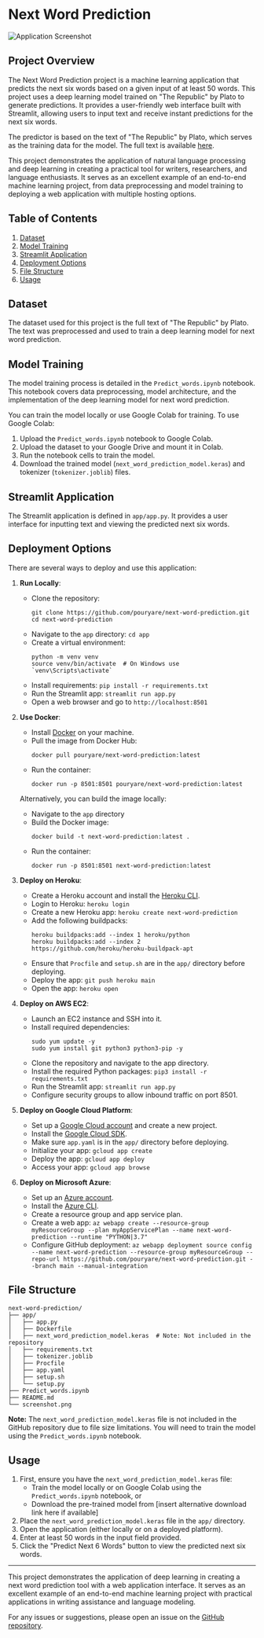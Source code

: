 # Next Word Prediction

![Application Screenshot](screenshot.png)

## Project Overview

The Next Word Prediction project is a machine learning application that predicts the next six words based on a given input of at least 50 words. This project uses a deep learning model trained on "The Republic" by Plato to generate predictions. It provides a user-friendly web interface built with Streamlit, allowing users to input text and receive instant predictions for the next six words.

The predictor is based on the text of "The Republic" by Plato, which serves as the training data for the model. The full text is available [here](https://www.gutenberg.org/files/1497/1497-h/1497-h.htm).

This project demonstrates the application of natural language processing and deep learning in creating a practical tool for writers, researchers, and language enthusiasts. It serves as an excellent example of an end-to-end machine learning project, from data preprocessing and model training to deploying a web application with multiple hosting options.

## Table of Contents

1. [Dataset](#dataset)
2. [Model Training](#model-training)
3. [Streamlit Application](#streamlit-application)
4. [Deployment Options](#deployment-options)
5. [File Structure](#file-structure)
6. [Usage](#usage)

## Dataset

The dataset used for this project is the full text of "The Republic" by Plato. The text was preprocessed and used to train a deep learning model for next word prediction.

## Model Training

The model training process is detailed in the `Predict_words.ipynb` notebook. This notebook covers data preprocessing, model architecture, and the implementation of the deep learning model for next word prediction.

You can train the model locally or use Google Colab for training. To use Google Colab:
1. Upload the `Predict_words.ipynb` notebook to Google Colab.
2. Upload the dataset to your Google Drive and mount it in Colab.
3. Run the notebook cells to train the model.
4. Download the trained model (`next_word_prediction_model.keras`) and tokenizer (`tokenizer.joblib`) files.

## Streamlit Application

The Streamlit application is defined in `app/app.py`. It provides a user interface for inputting text and viewing the predicted next six words.

## Deployment Options

There are several ways to deploy and use this application:

1. **Run Locally**:
   - Clone the repository:
     ```
     git clone https://github.com/pouryare/next-word-prediction.git
     cd next-word-prediction
     ```
   - Navigate to the `app` directory: `cd app`
   - Create a virtual environment: 
     ```
     python -m venv venv
     source venv/bin/activate  # On Windows use `venv\Scripts\activate`
     ```
   - Install requirements: `pip install -r requirements.txt`
   - Run the Streamlit app: `streamlit run app.py`
   - Open a web browser and go to `http://localhost:8501`

2. **Use Docker**:
   - Install [Docker](https://docs.docker.com/get-docker/) on your machine.
   - Pull the image from Docker Hub: 
     ```
     docker pull pouryare/next-word-prediction:latest
     ```
   - Run the container: 
     ```
     docker run -p 8501:8501 pouryare/next-word-prediction:latest
     ```

   Alternatively, you can build the image locally:
   - Navigate to the `app` directory
   - Build the Docker image: 
     ```
     docker build -t next-word-prediction:latest .
     ```
   - Run the container: 
     ```
     docker run -p 8501:8501 next-word-prediction:latest
     ```

3. **Deploy on Heroku**:
   - Create a Heroku account and install the [Heroku CLI](https://devcenter.heroku.com/articles/heroku-cli).
   - Login to Heroku: `heroku login`
   - Create a new Heroku app: `heroku create next-word-prediction`
   - Add the following buildpacks:
     ```
     heroku buildpacks:add --index 1 heroku/python
     heroku buildpacks:add --index 2 https://github.com/heroku/heroku-buildpack-apt
     ```
   - Ensure that `Procfile` and `setup.sh` are in the `app/` directory before deploying.
   - Deploy the app: `git push heroku main`
   - Open the app: `heroku open`

4. **Deploy on AWS EC2**:
   - Launch an EC2 instance and SSH into it.
   - Install required dependencies:
     ```
     sudo yum update -y
     sudo yum install git python3 python3-pip -y
     ```
   - Clone the repository and navigate to the app directory.
   - Install the required Python packages: `pip3 install -r requirements.txt`
   - Run the Streamlit app: `streamlit run app.py`
   - Configure security groups to allow inbound traffic on port 8501.

5. **Deploy on Google Cloud Platform**:
   - Set up a [Google Cloud account](https://cloud.google.com/) and create a new project.
   - Install the [Google Cloud SDK](https://cloud.google.com/sdk/docs/install).
   - Make sure `app.yaml` is in the `app/` directory before deploying.
   - Initialize your app: `gcloud app create`
   - Deploy the app: `gcloud app deploy`
   - Access your app: `gcloud app browse`

6. **Deploy on Microsoft Azure**:
   - Set up an [Azure account](https://azure.microsoft.com/).
   - Install the [Azure CLI](https://docs.microsoft.com/en-us/cli/azure/install-azure-cli).
   - Create a resource group and app service plan.
   - Create a web app: `az webapp create --resource-group myResourceGroup --plan myAppServicePlan --name next-word-prediction --runtime "PYTHON|3.7"`
   - Configure GitHub deployment: `az webapp deployment source config --name next-word-prediction --resource-group myResourceGroup --repo-url https://github.com/pouryare/next-word-prediction.git --branch main --manual-integration`

## File Structure
```
next-word-prediction/
├── app/
│   ├── app.py
│   ├── Dockerfile
│   ├── next_word_prediction_model.keras  # Note: Not included in the repository
│   ├── requirements.txt
│   ├── tokenizer.joblib
│   ├── Procfile
│   ├── app.yaml
│   ├── setup.sh
│   └── setup.py
├── Predict_words.ipynb
├── README.md
└── screenshot.png
```

**Note:** The `next_word_prediction_model.keras` file is not included in the GitHub repository due to file size limitations. You will need to train the model using the `Predict_words.ipynb` notebook.

## Usage

1. First, ensure you have the `next_word_prediction_model.keras` file:
   - Train the model locally or on Google Colab using the `Predict_words.ipynb` notebook, or
   - Download the pre-trained model from [insert alternative download link here if available]
2. Place the `next_word_prediction_model.keras` file in the `app/` directory.
3. Open the application (either locally or on a deployed platform).
4. Enter at least 50 words in the input field provided.
5. Click the "Predict Next 6 Words" button to view the predicted next six words.

---

This project demonstrates the application of deep learning in creating a next word prediction tool with a web application interface. It serves as an excellent example of an end-to-end machine learning project with practical applications in writing assistance and language modeling.

For any issues or suggestions, please open an issue on the [GitHub repository](https://github.com/pouryare/next-word-prediction).